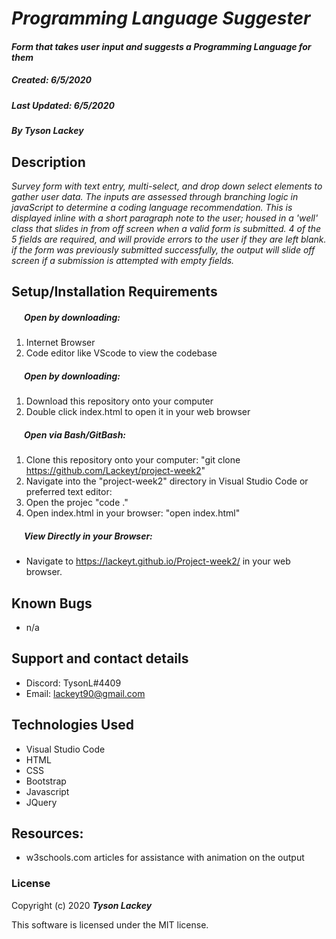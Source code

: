 #  _Programming Language Suggester_

#### _Form that takes user input and suggests a Programming Language for them_
##### __Created:__ 6/5/2020
##### __Last Updated:__ 6/5/2020 
##### By _**Tyson Lackey**_  

## Description

_Survey form with text entry, multi-select, and drop down select elements to gather user data. The inputs are assessed through branching logic in javaScript to determine a coding language recommendation. This is displayed inline with a short paragraph note to the user; housed in a 'well' class that slides in from off screen when a valid form is submitted. 4 of the 5 fields are required, and will provide errors to the user if they are left blank. if the form was previously submitted successfully, the output will slide off screen if a submission is attempted with empty fields._

## Setup/Installation Requirements

##### &nbsp;&nbsp;&nbsp;&nbsp;&nbsp;&nbsp;Open by downloading:
1. Internet Browser
2. Code editor like VScode to view the codebase

##### &nbsp;&nbsp;&nbsp;&nbsp;&nbsp;&nbsp;Open by downloading:

1. Download this repository onto your computer
2. Double click index.html to open it in your web browser

##### &nbsp;&nbsp;&nbsp;&nbsp;&nbsp;&nbsp;Open via Bash/GitBash:

1. Clone this repository onto your computer:
    "git clone https://github.com/Lackeyt/project-week2"
2. Navigate into the "project-week2" directory in Visual Studio Code or preferred text editor:
3. Open the projec
    "code ."
3. Open index.html in your browser:
    "open index.html"

##### &nbsp;&nbsp;&nbsp;&nbsp;&nbsp;&nbsp;View Directly in your Browser:

* Navigate to https://lackeyt.github.io/Project-week2/ in your web browser.

## Known Bugs

* n/a

## Support and contact details

* Discord: TysonL#4409
* Email: lackeyt90@gmail.com


## Technologies Used

* Visual Studio Code
* HTML
* CSS
* Bootstrap
* Javascript
* JQuery

## Resources:

* w3schools.com articles for assistance with animation on the output

### License

Copyright (c) 2020 **_Tyson Lackey_**

This software is licensed under the MIT license.